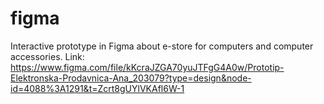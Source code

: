 # figma
Interactive prototype in Figma about e-store for computers and
computer accessories.
Link:
https://www.figma.com/file/kKcraJZGA70yuJTFgG4A0w/Prototip-Elektronska-Prodavnica-Ana_203079?type=design&node-id=4088%3A1291&t=Zcrt8gUYlVKAfl6W-1
